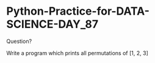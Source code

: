 # Python-Practice-for-DATA-SCIENCE-DAY_87
Question?

Write a program which prints all permutations of [1, 2, 3]
